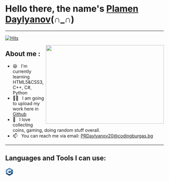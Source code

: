 # Hello there, the name's [Plamen Daylyanov](https://github.com/PRDaylyanov20)(∩_∩)

<hr>

[![Hits](https://hits.seeyoufarm.com/api/count/incr/badge.svg?url=https%3A%2F%2Fgithub.com%2FPRDaylyanov20&count_bg=%23D60202&title_bg=%230050FF&icon=cplusplus.svg&icon_color=%23E7E7E7&title=Visitors&edge_flat=false)](https://hits.seeyoufarm.com)


<img align="right" height="250" width="375" alt="" src="https://i.pinimg.com/originals/c3/04/87/c30487ca4ddfea1babb9382556097e63.gif" />

## About me :

- 😆 &nbsp; I'm currently learning HTML5&CSS3, C++, C#, Python
- 🐱‍💻 &nbsp; I am going to upload my work here in [Github](https://github.com/PRDaylyanov20)
- 🐬 &nbsp; I love collecting coins, gaming, doing random stuff overall.
- 📫 &nbsp; You can reach me via email: PRDaylyanov20@codingburgas.bg

<hr>

## Languages and Tools I can use:

<code><img alt="CPP" width="26px" src="https://raw.githubusercontent.com/github/explore/80688e429a7d4ef2fca1e82350fe8e3517d3494d/topics/cpp/cpp.png" ></code>
